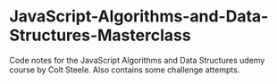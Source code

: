 # JavaScript-Algorithms-and-Data-Structures-Masterclass
Code notes for the JavaScript Algorithms and Data Structures udemy course by Colt Steele. Also contains some challenge attempts.
